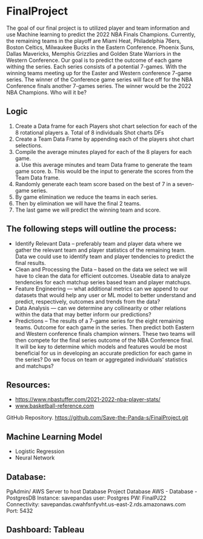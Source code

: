# FinalProject
The goal of our final project is to utilized player and team information and use Machine learning to predict the 2022 NBA Finals Champions. Currently, the remaining teams in the playoff are Miami Heat, Philadelphia 76ers, Boston Celtics, Milwaukee Bucks in the Eastern Conference.  Phoenix Suns, Dallas Mavericks, Memphis Grizzlies and Golden State Warriors in the Western Conference. Our goal is to predict the outcome of each game withing the series. Each series consists of a potential 7-games. With the winning teams meeting up for the Easter and Western conference 7-game series.  The winner of the Conference game series will face off for the NBA Conference finals another 7-games series.  The winner would be the 2022 NBA Champions.  Who will it be?  

## Logic
1.	Create a Data frame for each Players shot chart selection for each of the 8 rotational players 
a.	Total of 8 individuals Shot charts DFs
2.	Create a Team Data Frame by appending each of the players shot chart selections.
3.	Compile the average minutes played for each of the 8 players for each game.  
a.	Use this average minutes and team Data frame to generate the team game score.
b.	This would be the input to generate the scores from the Team Data frame.
4.	Randomly generate each team score based on the best of 7 in a seven-game series.
5.	By game elimination we reduce the teams in each series.
6.	Then by elimination we will have the final 2 teams.  
7.	The last game we will predict the winning team and score.

## The following steps will outline the process:
- Identify Relevant Data – preferably team and player data where we gather the relevant team and player statistics of the remaining team.  Data we could use to identify team and player tendencies to predict the final results.
- Clean and Processing the Data – based on the data we select we will have to clean the data for efficient outcomes.  Useable data to analyze tendencies for each matchup series based team and player matchups. 
- Feature Engineering — what additional metrics can we append to our datasets that would help any user or ML model to better understand and predict, respectively, outcomes and trends from the data?
- Data Analysis — can we determine any collinearity or other relations within the data that may better inform our predictions?
- Predictions – The results of a 7-game series for the eight remaining teams. Outcome for each game in the series.  Then predict both Eastern and Western conference finals champion winners.  These two teams will then compete for the final series outcome of the NBA Conference final. It will be key to determine which models and features would be most beneficial for us in developing an accurate prediction for each game in the series? Do we focus on team or aggregated individuals’ statistics and matchups?

## Resources: 
- https://www.nbastuffer.com/2021-2022-nba-player-stats/
- www.basketball-reference.com

GitHub Repository. https://github.com/Save-the-Panda-s/FinalProject.git

## Machine Learning Model
- Logistic Regression 
- Neural Network


## Database: 
PgAdmin/ AWS Server to host Database
Project Database AWS - Database - PostgresDB
Instance: 	savepandas
user: 		Postgres
PW: 		FinalPJ22
Connectivity:  	savepandas.cwahfsnfyvht.us-east-2.rds.amazonaws.com
Port: 		5432

## Dashboard: Tableau
